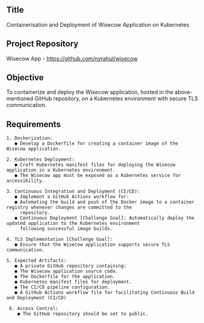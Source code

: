 ## Title
Containerisation and Deployment of Wisecow Application on Kubernetes 

## Project Repository
Wisecow App - https://github.com/nyrahul/wisecow 

## Objective
To containerize and deploy the Wisecow application, hosted in the above-mentioned GitHub repository, on a Kubernetes environment with secure TLS communication.

## Requirements
    1. Dockerization: 
       ● Develop a Dockerfile for creating a container image of the Wisecow application.
       
    2. Kubernetes Deployment:
       ● Craft Kubernetes manifest files for deploying the Wisecow application in a Kubernetes environment.
       ● The Wisecow app must be exposed as a Kubernetes service for accessibility.
    
    3. Continuous Integration and Deployment (CI/CD):
       ● Implement a GitHub Actions workflow for:
       ● Automating the build and push of the Docker image to a container registry whenever changes are committed to the 
         repository.
       ● Continuous Deployment [Challenge Goal]: Automatically deploy the updated application to the Kubernetes environment 
         following successful image builds.
         
    4. TLS Implementation [Challenge Goal]:
       ● Ensure that the Wisecow application supports secure TLS communication.
       
    5. Expected Artifacts:
       ● A private GitHub repository containing:
       ● The Wisecow application source code.
       ● The Dockerfile for the application.
       ● Kubernetes manifest files for deployment. 
       ● The CI/CD pipeline configuration.
       ● A GitHub Actions workflow file for facilitating Continuous Build and Deployment (CI/CD)

     6. Access Control:
        ● The GitHub repository should be set to public.
